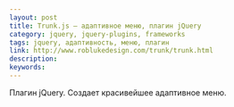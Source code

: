```yaml
---
layout: post
title: Trunk.js — адаптивное меню, плагин jQuery
category: jquery, jquery-plugins, frameworks
tags: jquery, адаптивность, меню, плагин
link: http://www.roblukedesign.com/trunk/trunk.html
description:
keywords:
---
```


<p>Плагин jQuery. Создает красивейшее адаптивное меню.</p>
